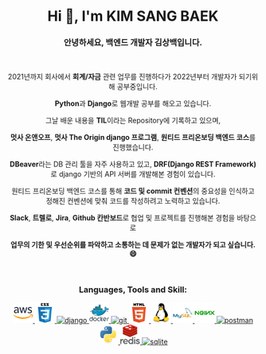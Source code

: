 <!--
**tkdqor/tkdqor** is a ✨ _special_ ✨ repository because its `README.md` (this file) appears on your GitHub profile.

Here are some ideas to get you started:

- 🔭 I’m currently working on ...
- 🌱 I’m currently learning ...
- 👯 I’m looking to collaborate on ...
- 🤔 I’m looking for help with ...
- 💬 Ask me about ...
- 📫 How to reach me: ...
- 😄 Pronouns: ...
- ⚡ Fun fact: ...
-->

<h1 align="center">Hi 👋, I'm KIM SANG BAEK</h1>
<h3 align="center">안녕하세요, 백엔드 개발자 김상백입니다.</h3>

<br>

<p align="center">2021년까지 회사에서 <b>회계/자금</b> 관련 업무를 진행하다가 2022년부터 개발자가 되기위해 공부중입니다.</p>
<p align="center"><b>Python</b>과 <b>Django</b>로 웹개발 공부를 해오고 있습니다.</p>
<p align="center">그날 배운 내용을 <b>TIL</b>이라는 Repository에 기록하고 있으며,</p>
<p align="center"><b>멋사 온앤오프</b>, <b>멋사 The Origin django 프로그램</b>, <b>원티드 프리온보딩 백엔드 코스</b>를 진행했습니다.</p>
<p align="center"><b>DBeaver</b>라는 DB 관리 툴을 자주 사용하고 있고, <b>DRF(Django REST Framework)</b>로 django 기반의 API 서버를 개발해본 경험이 있습니다.</p>
<p align="center">원티드 프리온보딩 백엔드 코스를 통해 <b>코드 및 commit 컨벤션</b>의 중요성을 인식하고 정해진 컨벤션에 맞춰 코드를 작성하려고 노력하고 있습니다.</p>
<p align="center"><b>Slack</b>, <b>트렐로</b>, <b>Jira</b>, <b>Github 칸반보드</b>로 협업 및 프로젝트를 진행해본 경험을 바탕으로</p>
<p align="center"><b>업무의 기한 및 우선순위를 파악하고 소통하는 데 문제가 없는 개발자가 되고 싶습니다.😄</b></p>

<br>

<h3 align="center">Languages, Tools and Skill:</h3>
<p align="center"> <a href="https://aws.amazon.com" target="_blank" rel="noreferrer"> <img src="https://raw.githubusercontent.com/devicons/devicon/master/icons/amazonwebservices/amazonwebservices-original-wordmark.svg" alt="aws" width="40" height="40"/> </a> <a href="https://www.w3schools.com/css/" target="_blank" rel="noreferrer"> <img src="https://raw.githubusercontent.com/devicons/devicon/master/icons/css3/css3-original-wordmark.svg" alt="css3" width="40" height="40"/> </a> <a href="https://www.djangoproject.com/" target="_blank" rel="noreferrer"> <img src="https://cdn.worldvectorlogo.com/logos/django.svg" alt="django" width="40" height="40"/> </a> <a href="https://www.docker.com/" target="_blank" rel="noreferrer"> <img src="https://raw.githubusercontent.com/devicons/devicon/master/icons/docker/docker-original-wordmark.svg" alt="docker" width="40" height="40"/> </a> <a href="https://git-scm.com/" target="_blank" rel="noreferrer"> <img src="https://www.vectorlogo.zone/logos/git-scm/git-scm-icon.svg" alt="git" width="40" height="40"/> </a> <a href="https://www.w3.org/html/" target="_blank" rel="noreferrer"> <img src="https://raw.githubusercontent.com/devicons/devicon/master/icons/html5/html5-original-wordmark.svg" alt="html5" width="40" height="40"/> </a> <a href="https://www.linux.org/" target="_blank" rel="noreferrer"> <img src="https://raw.githubusercontent.com/devicons/devicon/master/icons/linux/linux-original.svg" alt="linux" width="40" height="40"/> </a> <a href="https://www.mysql.com/" target="_blank" rel="noreferrer"> <img src="https://raw.githubusercontent.com/devicons/devicon/master/icons/mysql/mysql-original-wordmark.svg" alt="mysql" width="40" height="40"/> </a> <a href="https://www.nginx.com" target="_blank" rel="noreferrer"> <img src="https://raw.githubusercontent.com/devicons/devicon/master/icons/nginx/nginx-original.svg" alt="nginx" width="40" height="40"/> </a> <a href="https://postman.com" target="_blank" rel="noreferrer"> <img src="https://www.vectorlogo.zone/logos/getpostman/getpostman-icon.svg" alt="postman" width="40" height="40"/> </a> <a href="https://www.python.org" target="_blank" rel="noreferrer"> <img src="https://raw.githubusercontent.com/devicons/devicon/master/icons/python/python-original.svg" alt="python" width="40" height="40"/> </a> <a href="https://redis.io" target="_blank" rel="noreferrer"> <img src="https://raw.githubusercontent.com/devicons/devicon/master/icons/redis/redis-original-wordmark.svg" alt="redis" width="40" height="40"/> </a> <a href="https://www.sqlite.org/" target="_blank" rel="noreferrer"> <img src="https://www.vectorlogo.zone/logos/sqlite/sqlite-icon.svg" alt="sqlite" width="40" height="40"/> </a> </p>
